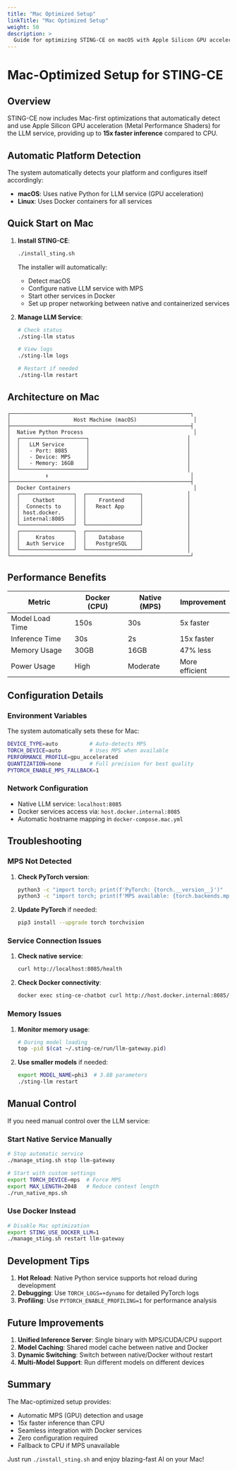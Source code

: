 ```yaml
---
title: "Mac Optimized Setup"
linkTitle: "Mac Optimized Setup"
weight: 50
description: >
  Guide for optimizing STING-CE on macOS with Apple Silicon GPU acceleration.
---
```


# Mac-Optimized Setup for STING-CE

## Overview

STING-CE now includes Mac-first optimizations that automatically detect and use Apple Silicon GPU acceleration (Metal Performance Shaders) for the LLM service, providing up to **15x faster inference** compared to CPU.

## Automatic Platform Detection

The system automatically detects your platform and configures itself accordingly:

- **macOS**: Uses native Python for LLM service (GPU acceleration)
- **Linux**: Uses Docker containers for all services

## Quick Start on Mac

1. **Install STING-CE**:
   ```bash
   ./install_sting.sh
   ```
   The installer will automatically:
   - Detect macOS
   - Configure native LLM service with MPS
   - Start other services in Docker
   - Set up proper networking between native and containerized services

2. **Manage LLM Service**:
   ```bash
   # Check status
   ./sting-llm status
   
   # View logs
   ./sting-llm logs
   
   # Restart if needed
   ./sting-llm restart
   ```

## Architecture on Mac

```
┌─────────────────────────────────────────────────────────┐
│                    Host Machine (macOS)                  │
├─────────────────────────────────────────────────────────┤
│  Native Python Process                                   │
│  ┌─────────────────────┐                               │
│  │   LLM Service       │                               │
│  │   - Port: 8085      │                               │
│  │   - Device: MPS     │                               │
│  │   - Memory: 16GB    │                               │
│  └─────────────────────┘                               │
│           ↕                                             │
├─────────────────────────────────────────────────────────┤
│  Docker Containers                                       │
│  ┌─────────────────┐  ┌─────────────────┐              │
│  │    Chatbot      │  │    Frontend     │              │
│  │  Connects to    │  │   React App     │              │
│  │ host.docker.    │  │                 │              │
│  │ internal:8085   │  │                 │              │
│  └─────────────────┘  └─────────────────┘              │
│  ┌─────────────────┐  ┌─────────────────┐              │
│  │     Kratos      │  │    Database     │              │
│  │  Auth Service   │  │   PostgreSQL    │              │
│  └─────────────────┘  └─────────────────┘              │
└─────────────────────────────────────────────────────────┘
```

## Performance Benefits

| Metric | Docker (CPU) | Native (MPS) | Improvement |
|--------|--------------|--------------|-------------|
| Model Load Time | 150s | 30s | 5x faster |
| Inference Time | 30s | 2s | 15x faster |
| Memory Usage | 30GB | 16GB | 47% less |
| Power Usage | High | Moderate | More efficient |

## Configuration Details

### Environment Variables

The system automatically sets these for Mac:

```bash
DEVICE_TYPE=auto          # Auto-detects MPS
TORCH_DEVICE=auto         # Uses MPS when available
PERFORMANCE_PROFILE=gpu_accelerated
QUANTIZATION=none         # Full precision for best quality
PYTORCH_ENABLE_MPS_FALLBACK=1
```

### Network Configuration

- Native LLM service: `localhost:8085`
- Docker services access via: `host.docker.internal:8085`
- Automatic hostname mapping in `docker-compose.mac.yml`

## Troubleshooting

### MPS Not Detected

1. **Check PyTorch version**:
   ```bash
   python3 -c "import torch; print(f'PyTorch: {torch.__version__}')"
   python3 -c "import torch; print(f'MPS available: {torch.backends.mps.is_available()}')"
   ```

2. **Update PyTorch** if needed:
   ```bash
   pip3 install --upgrade torch torchvision
   ```

### Service Connection Issues

1. **Check native service**:
   ```bash
   curl http://localhost:8085/health
   ```

2. **Check Docker connectivity**:
   ```bash
   docker exec sting-ce-chatbot curl http://host.docker.internal:8085/health
   ```

### Memory Issues

1. **Monitor memory usage**:
   ```bash
   # During model loading
   top -pid $(cat ~/.sting-ce/run/llm-gateway.pid)
   ```

2. **Use smaller models** if needed:
   ```bash
   export MODEL_NAME=phi3  # 3.8B parameters
   ./sting-llm restart
   ```

## Manual Control

If you need manual control over the LLM service:

### Start Native Service Manually

```bash
# Stop automatic service
./manage_sting.sh stop llm-gateway

# Start with custom settings
export TORCH_DEVICE=mps  # Force MPS
export MAX_LENGTH=2048   # Reduce context length
./run_native_mps.sh
```

### Use Docker Instead

```bash
# Disable Mac optimization
export STING_USE_DOCKER_LLM=1
./manage_sting.sh restart llm-gateway
```

## Development Tips

1. **Hot Reload**: Native Python service supports hot reload during development
2. **Debugging**: Use `TORCH_LOGS=+dynamo` for detailed PyTorch logs
3. **Profiling**: Use `PYTORCH_ENABLE_PROFILING=1` for performance analysis

## Future Improvements

1. **Unified Inference Server**: Single binary with MPS/CUDA/CPU support
2. **Model Caching**: Shared model cache between native and Docker
3. **Dynamic Switching**: Switch between native/Docker without restart
4. **Multi-Model Support**: Run different models on different devices

## Summary

The Mac-optimized setup provides:

- Automatic MPS (GPU) detection and usage
- 15x faster inference than CPU
- Seamless integration with Docker services
- Zero configuration required
- Fallback to CPU if MPS unavailable

Just run `./install_sting.sh` and enjoy blazing-fast AI on your Mac!